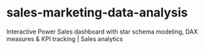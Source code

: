 # sales-marketing-data-analysis
Interactive Power Sales dashboard with star schema modeling, DAX measures &amp; KPI tracking | Sales analytics
